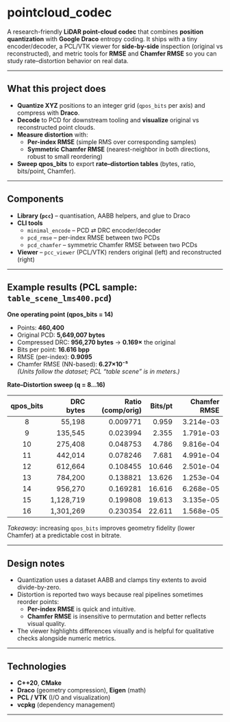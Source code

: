 # pointcloud_codec

A research-friendly **LiDAR point-cloud codec** that combines **position quantization** with **Google Draco** entropy coding. It ships with a tiny encoder/decoder, a PCL/VTK viewer for **side-by-side** inspection (original vs reconstructed), and metric tools for **RMSE** and **Chamfer RMSE** so you can study rate–distortion behavior on real data.

---

## What this project does

- **Quantize XYZ** positions to an integer grid (`qpos_bits` per axis) and compress with **Draco**.
- **Decode** to PCD for downstream tooling and **visualize** original vs reconstructed point clouds.
- **Measure distortion** with:
  - **Per-index RMSE** (simple RMS over corresponding samples)
  - **Symmetric Chamfer RMSE** (nearest-neighbor in both directions, robust to small reordering)
- **Sweep qpos_bits** to export **rate–distortion tables** (bytes, ratio, bits/point, Chamfer).

---

## Components

- **Library (`pcc`)** – quantisation, AABB helpers, and glue to Draco
- **CLI tools**
  - `minimal_encode` – PCD ⇄ DRC encoder/decoder
  - `pcd_rmse` – per-index RMSE between two PCDs
  - `pcd_chamfer` – symmetric Chamfer RMSE between two PCDs
- **Viewer** – `pcc_viewer` (PCL/VTK) renders original (left) and reconstructed (right)

---

## Example results (PCL sample: `table_scene_lms400.pcd`)

**One operating point (qpos_bits = 14)**

- Points: **460,400**
- Original PCD: **5,649,007 bytes**
- Compressed DRC: **956,270 bytes** → **0.169×** the original
- Bits per point: **16.616 bpp**
- RMSE (per-index): **0.9095**  
- Chamfer RMSE (NN-based): **6.27×10⁻⁵**  
*(Units follow the dataset; PCL “table scene” is in meters.)*

**Rate–Distortion sweep (q = 8…16)**

| qpos_bits | DRC bytes | Ratio (comp/orig) | Bits/pt | Chamfer RMSE |
|:---------:|----------:|------------------:|--------:|-------------:|
| 8  | 55,198   | 0.009771 | 0.959  | 3.214e-03 |
| 9  | 135,545  | 0.023994 | 2.355  | 1.791e-03 |
| 10 | 275,408  | 0.048753 | 4.786  | 9.816e-04 |
| 11 | 442,014  | 0.078246 | 7.681  | 4.991e-04 |
| 12 | 612,664  | 0.108455 | 10.646 | 2.501e-04 |
| 13 | 784,200  | 0.138821 | 13.626 | 1.253e-04 |
| 14 | 956,270  | 0.169281 | 16.616 | 6.268e-05 |
| 15 | 1,128,719| 0.199808 | 19.613 | 3.135e-05 |
| 16 | 1,301,269| 0.230354 | 22.611 | 1.568e-05 |

*Takeaway:* increasing `qpos_bits` improves geometry fidelity (lower Chamfer) at a predictable cost in bitrate.

---

## Design notes

- Quantization uses a dataset AABB and clamps tiny extents to avoid divide-by-zero.
- Distortion is reported two ways because real pipelines sometimes reorder points:
  - **Per-index RMSE** is quick and intuitive.
  - **Chamfer RMSE** is insensitive to permutation and better reflects visual quality.
- The viewer highlights differences visually and is helpful for qualitative checks alongside numeric metrics.

---

## Technologies

- **C++20**, **CMake**
- **Draco** (geometry compression), **Eigen** (math)
- **PCL / VTK** (I/O and visualization)
- **vcpkg** (dependency management)

---



